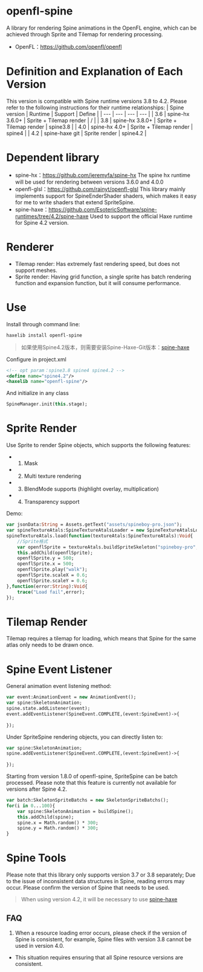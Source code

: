 # openfl-spine
A library for rendering Spine animations in the OpenFL engine, which can be achieved through Sprite and Tilemap for rendering processing.
- OpenFL：https://github.com/openfl/openfl

# Definition and Explanation of Each Version
This version is compatible with Spine runtime versions 3.8 to 4.2. Please refer to the following instructions for their runtime relationships:
| Spine version | Runtime | Support | Define |
| --- | --- | --- | --- |
| 3.6 | spine-hx 3.6.0+ | Sprite + Tilemap render | / |
| 3.8 | spine-hx 3.8.0+ | Sprite + Tilemap render | spine3.8 |
| 4.0 | spine-hx 4.0+ | Sprite + Tilemap render | spine4 |
| 4.2 | spine-haxe git | Sprite render | spine4.2 |

# Dependent library
- spine-hx：https://github.com/jeremyfa/spine-hx
    The spine hx runtime will be used for rendering between versions 3.6.0 and 4.0.0
- openfl-glsl：https://github.com/rainyt/openfl-glsl
    This library mainly implements support for SpineEnderShader shaders, which makes it easy for me to write shaders that extend SpriteSpine.
- spine-haxe：https://github.com/EsotericSoftware/spine-runtimes/tree/4.2/spine-haxe
    Used to support the official Haxe runtime for Spine 4.2 version.

# Renderer
- Tilemap render: Has extremely fast rendering speed, but does not support meshes.
- Sprite render: Having grid function, a single sprite has batch rendering function and expansion function, but it will consume performance.

# Use
Install through command line:
```shell
haxelib install openfl-spine
```
> 如果使用Spine4.2版本，则需要安装Spine-Haxe-Git版本：[spine-haxe](https://github.com/EsotericSoftware/spine-runtimes/tree/4.2/spine-haxe)

Configure in project.xml
```xml
<!-- opt param：spine3.8 spine4 spine4.2 -->
<define name="spine4.2"/>
<haxelib name="openfl-spine"/>
```
And initialize in any class
```haxe
SpineManager.init(this.stage);
```

# Sprite Render
Use Sprite to render Spine objects, which supports the following features:
- 1. Mask
- 2. Multi texture rendering
- 3. BlendMode supports (highlight overlay, multiplication)
- 4. Transparency support

Demo:
```haxe
var jsonData:String = Assets.getText("assets/spineboy-pro.json");
var spineTextureAtals:SpineTextureAtalsLoader = new SpineTextureAtalsLoader("assets/spineboy-pro.atlas",["assets/spineboy-pro.png"]);
spineTextureAtals.load(function(textureAtals:SpineTextureAtals):Void{
    //Sprite格式
    var openflSprite = textureAtals.buildSpriteSkeleton("spineboy-pro",jsonData);
    this.addChild(openflSprite);
    openflSprite.y = 500;
    openflSprite.x = 500;
    openflSprite.play("walk");
    openflSprite.scaleX = 0.6;
    openflSprite.scaleY = 0.6;
},function(error:String):Void{
    trace("Load fail",error);
});
```
      
# Tilemap Render
Tilemap requires a tilemap for loading, which means that Spine for the same atlas only needs to be drawn once.

# Spine Event Listener
General animation event listening method:
```haxe
var event:AnimationEvent = new AnimationEvent();
var spine:SkeletonAnimation;
spine.state.addListener(event);
event.addEventListener(SpineEvent.COMPLETE,(event:SpineEvent)->{
    
});
```
Under SpriteSpine rendering objects, you can directly listen to:
```haxe
var spine:SkeletonAnimation;
spine.addEventListener(SpineEvent.COMPLETE,(event:SpineEvent)->{
    
});
```
Starting from version 1.8.0 of openfl-spine, SpriteSpine can be batch processed. Please note that this feature is currently not available for versions after Spine 4.2.
```haxe
var batch:SkeletonSpriteBatchs = new SkeletonSpriteBatchs();
for(i in 0...100){
    var spine:SkeletonAnimation = buildSpine();
    this.addChild(spine);
    spine.x = Math.random() * 300;
    spine.y = Math.random() * 300;
}
```

# Spine Tools
Please note that this library only supports version 3.7 or 3.8 separately; Due to the issue of inconsistent data structures in Spine, reading errors may occur. Please confirm the version of Spine that needs to be used.

> When using version 4.2, it will be necessary to use [spine-haxe](https://github.com/EsotericSoftware/spine-runtimes/tree/4.2/spine-haxe)

## FAQ
1. When a resource loading error occurs, please check if the version of Spine is consistent, for example, Spine files with version 3.8 cannot be used in version 4.0.
- This situation requires ensuring that all Spine resource versions are consistent.